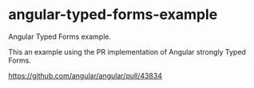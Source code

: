 # angular-typed-forms-example

Angular Typed Forms example.

This an example using the PR implementation of Angular strongly Typed Forms.

https://github.com/angular/angular/pull/43834
